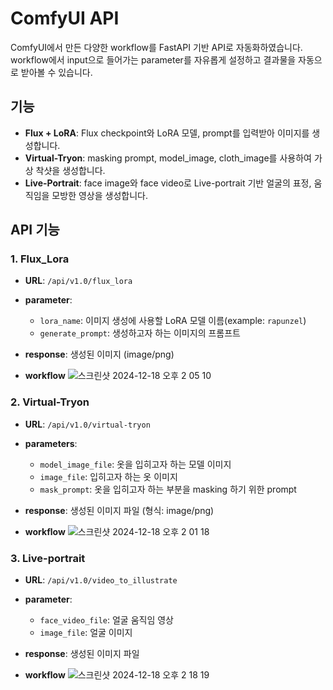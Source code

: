 # ComfyUI API
ComfyUI에서 만든 다양한 workflow를 FastAPI 기반 API로 자동화하였습니다. workflow에서 input으로 들어가는 parameter를 자유롭게 설정하고 결과물을 자동으로 받아볼 수 있습니다.


## 기능
- **Flux + LoRA**: Flux checkpoint와 LoRA 모델, prompt를 입력받아 이미지를 생성합니다.
- **Virtual-Tryon**: masking prompt, model_image, cloth_image를 사용하여 가상 착샷을 생성합니다.
- **Live-Portrait**: face image와 face video로 Live-portrait 기반 얼굴의 표정, 움직임을 모방한 영상을 생성합니다.






## API 기능

### 1. Flux_Lora
- **URL**: `/api/v1.0/flux_lora`
- **parameter**:
  - `lora_name`: 이미지 생성에 사용할 LoRA 모델 이름(example: `rapunzel`)
  - `generate_prompt`: 생성하고자 하는 이미지의 프롬프트

- **response**: 생성된 이미지 (image/png)
- **workflow**
![스크린샷 2024-12-18 오후 2 05 10](https://github.com/user-attachments/assets/d8cb0d63-fc2e-4b4a-9fb9-8aa8061133cf)

### 2. Virtual-Tryon
- **URL**: `/api/v1.0/virtual-tryon`

- **parameters**:
  - `model_image_file`: 옷을 입히고자 하는 모델 이미지
  - `image_file`: 입히고자 하는 옷 이미지
  - `mask_prompt`: 옷을 입히고자 하는 부분을 masking 하기 위한 prompt

- **response**: 생성된 이미지 파일 (형식: image/png)
- **workflow**
![스크린샷 2024-12-18 오후 2 01 18](https://github.com/user-attachments/assets/cba15da8-3bbb-4157-9833-5e9bb7833534)


### 3. Live-portrait
- **URL**: `/api/v1.0/video_to_illustrate`
- **parameter**:
  - `face_video_file`: 얼굴 움직임 영상
  - `image_file`: 얼굴 이미지

- **response**: 생성된 이미지 파일 

- **workflow**
![스크린샷 2024-12-18 오후 2 18 19](https://github.com/user-attachments/assets/9fc28b69-4b2c-49c9-97ca-c76a4202611b)
